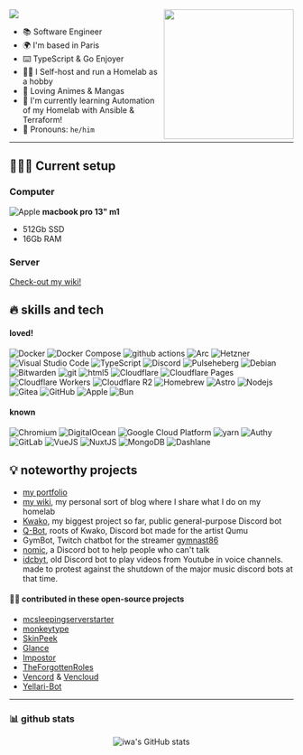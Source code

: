 <img src="https://cdn.iwa.sh/img/gh/code-hello.webp" />

<img align='right' src="https://github.com/user-attachments/assets/b3243581-59d1-4b2f-b856-3c3236ed2493" width="230" style="max-width: 50%">

- 📚 Software Engineer
- 🌍 I'm based in Paris
- ⌨️ TypeScript & Go Enjoyer
- 👨‍💻 I Self-host and run a Homelab as a hobby
- 👺 Loving Animes & Mangas
- 🧠 I'm currently learning Automation of my Homelab with Ansible & Terraform!
- 💬 Pronouns: `he/him`

---

## 👨🏽‍💻 Current setup

### Computer
<p style="vertical-align: middle;">
  <img alt="Apple" src="https://img.shields.io/badge/-Apple-101010?style=for-the-badge&logo=apple&logoColor=white" />
  <b>macbook pro 13" m1</b>
</p>

- 512Gb SSD
- 16Gb RAM

### Server

[Check-out my wiki!](https://wiki.iwa.sh/#homelab)

## 🔥 skills and tech

#### loved!
<p>
  <img alt="Docker" src="https://img.shields.io/badge/-Docker-46a2f1?style=for-the-badge&logo=docker&logoColor=white" />
  <img alt="Docker Compose" src="https://img.shields.io/badge/-Docker_Compose-2496ED?style=for-the-badge&logo=docker&logoColor=white" />
  <img alt="github actions" src="https://img.shields.io/badge/-Github_Actions-2088FF?style=for-the-badge&logo=github-actions&logoColor=white" />
  <img alt="Arc" src="https://img.shields.io/badge/-Arc-FCBFBD?style=for-the-badge&logo=arc&logoColor=black" />
  <img alt="Hetzner" src="https://img.shields.io/badge/-Hetzner-D50C2D?style=for-the-badge&logo=hetzner&logoColor=white" />
  <img alt="Visual Studio Code" src="https://img.shields.io/badge/-VS_Code-007ACC?style=for-the-badge&logo=visual-studio-code&logoColor=white" />
  <img alt="TypeScript" src="https://img.shields.io/badge/-TypeScript-007ACC?style=for-the-badge&logo=typescript&logoColor=white" />
  <img alt="Discord" src="https://img.shields.io/badge/-Discord-7289DA?style=for-the-badge&logo=discord&logoColor=white" />
  <img alt="Pulseheberg" src="https://img.shields.io/badge/-Pulseheberg-7540d6?style=for-the-badge&logo=serverless&logoColor=white" />
  <img alt="Debian" src="https://img.shields.io/badge/-Debian_11-A81D33?style=for-the-badge&logo=debian&logoColor=white" />
  <img alt="Bitwarden" src="https://img.shields.io/badge/-Bitwarden-175DDC?style=for-the-badge&logo=bitwarden&logoColor=white" />
  <img alt="git" src="https://img.shields.io/badge/-Git-F05032?style=for-the-badge&logo=git&logoColor=white" />
  <img alt="html5" src="https://img.shields.io/badge/-HTML5-E34F26?style=for-the-badge&logo=html5&logoColor=white" />
  <img alt="Cloudflare" src="https://img.shields.io/badge/-Cloudflare-F38020?style=for-the-badge&logo=cloudflare&logoColor=white" />
  <img alt="Cloudflare Pages" src="https://img.shields.io/badge/-Cloudflare_Pages-F38020?style=for-the-badge&logo=cloudflarepages&logoColor=white" />
  <img alt="Cloudflare Workers" src="https://img.shields.io/badge/-Cloudflare_Workers-F38020?style=for-the-badge&logo=cloudflare&logoColor=white" />
  <img alt="Cloudflare R2" src="https://img.shields.io/badge/-Cloudflare_R2-F38020?style=for-the-badge&logo=amazons3&logoColor=white" />
  <img alt="Homebrew" src="https://img.shields.io/badge/-Homebrew-FBB040?style=for-the-badge&logo=homebrew&logoColor=white" />
  <img alt="Astro" src="https://img.shields.io/badge/-Astro-BC52EE?style=for-the-badge&logo=astro&logoColor=white" />
  <img alt="Nodejs" src="https://img.shields.io/badge/-Nodejs-43853d?style=for-the-badge&logo=Node.js&logoColor=white" />
  <img alt="Gitea" src="https://img.shields.io/badge/-Gitea-609926?style=for-the-badge&logo=gitea&logoColor=white" />
  <img alt="GitHub" src="https://img.shields.io/badge/-GitHub-181717?style=for-the-badge&logo=github&logoColor=white" />
  <img alt="Apple" src="https://img.shields.io/badge/-Apple-101010?style=for-the-badge&logo=apple&logoColor=white" />
  <img alt="Bun" src="https://img.shields.io/badge/-Bunjs-000000?style=for-the-badge&logo=bun&logoColor=white" />
</p>

#### known
<p>
  <img alt="Chromium" src="https://img.shields.io/badge/-Chromium-4285F4?style=for-the-badge&logo=google-chrome&logoColor=white" />
  <img alt="DigitalOcean" src="https://img.shields.io/badge/-DigitalOcean-0080FF?style=for-the-badge&logo=digitalocean&logoColor=white" />
  <img alt="Google Cloud Platform" src="https://img.shields.io/badge/-Google_Cloud_Platform-1a73e8?style=for-the-badge&logo=google-cloud&logoColor=white" />
  <img alt="yarn" src="https://img.shields.io/badge/-Yarn-2C8EBB?style=for-the-badge&logo=yarn&logoColor=white" />
  <img alt="Authy" src="https://img.shields.io/badge/-Authy-EC1C24?style=for-the-badge&logo=authy&logoColor=white" />
  <img alt="GitLab" src="https://img.shields.io/badge/-GitLab-FCA121?style=for-the-badge&logo=gitlab&logoColor=white" />
  <img alt="VueJS" src="https://img.shields.io/badge/-VueJS-4FC08D?style=for-the-badge&logo=vue.js&logoColor=white" />
  <img alt="NuxtJS" src="https://img.shields.io/badge/-NuxtJS-00dc82?style=for-the-badge&logo=nuxt.js&logoColor=white" />
  <img alt="MongoDB" src="https://img.shields.io/badge/-MongoDB-13aa52?style=for-the-badge&logo=mongodb&logoColor=white" />
  <img alt="Dashlane" src="https://img.shields.io/badge/-Dashlane-0E353D?style=for-the-badge&logo=dashlane&logoColor=white" />
</p>

## 💡 noteworthy projects

- [my portfolio](https://github.com/iwa/portfolio)
- [my wiki](https://github.com/iwa/wiki), my personal sort of blog where I share what I do on my homelab
- [Kwako](https://github.com/iwa/Kwako), my biggest project so far, public general-purpose Discord bot
- [Q-Bot](https://github.com/iwa/Q-Bot), roots of Kwako, Discord bot made for the artist Qumu
- GymBot, Twitch chatbot for the streamer [gymnast86](https://www.twitch.tv/gymnast86)
- [nomic](https://github.com/iwa/nomic), a Discord bot to help people who can't talk
- [idcbyt](https://github.com/iwa/idcbyt), old Discord bot to play videos from Youtube in voice channels. made to protest against the shutdown of the major music discord bots at that time.

#### 🙏🏻 contributed in these open-source projects

- [mcsleepingserverstarter](https://github.com/vincss/mcsleepingserverstarter)
- [monkeytype](https://github.com/monkeytypegame/monkeytype)
- [SkinPeek](https://github.com/giorgi-o/SkinPeek)
- [Glance](https://github.com/glanceapp/glance)
- [Impostor](https://github.com/Impostor/Impostor)
- [TheForgottenRoles](https://github.com/TheForgottenOrganization/TheForgottenRoles)
- [Vencord](https://github.com/Vendicated/Vencord) & [Vencloud](https://github.com/Vencord/Vencloud)
- [Yellari-Bot](https://github.com/Ragmoa/Yellari-Bot)

---

### 📊 github stats

<p align="center"> <img src="https://github-readme-stats.vercel.app/api?username=iwa&show_icons=true&hide=stars,contribs&count_private=true&title_color=6366f1&text_color=ffffff&icon_color=6366f1&bg_color=1c1917&hide_border=true&show_icons=true" alt="iwa's GitHub stats" />
